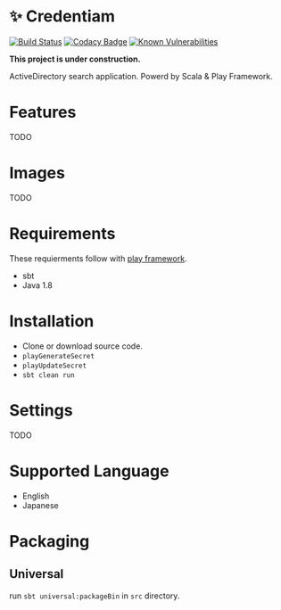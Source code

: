 # :sparkles: Credentiam

[![Build Status](https://travis-ci.org/YoshinoriN/Credentiam.svg?branch=master)](https://travis-ci.org/YoshinoriN/Credentiam) [![Codacy Badge](https://api.codacy.com/project/badge/Grade/7099cb31b4fb413c9bd2bcf1517d6c16)](https://www.codacy.com/app/YoshinoriN/Credentiam?utm_source=github.com&utm_medium=referral&utm_content=YoshinoriN/Credentiam&utm_campaign=badger) [![Known Vulnerabilities](https://snyk.io/test/github/yoshinorin/credentiam/badge.svg)](https://snyk.io/test/github/yoshinorin/credentiam?tab=dependencies)

**This project is under construction.**

ActiveDirectory search application. Powerd by Scala & Play Framework.

# Features

TODO

# Images

TODO

# Requirements

These requierments follow with [play framework](//www.playframework.com/documentation/2.6.x/Installing).

* sbt
* Java 1.8

# Installation

* Clone or download source code.
* `playGenerateSecret`
* `playUpdateSecret`
* `sbt clean run`

# Settings

TODO

# Supported Language

* English
* Japanese

# Packaging

## Universal

run `sbt universal:packageBin` in `src` directory.
